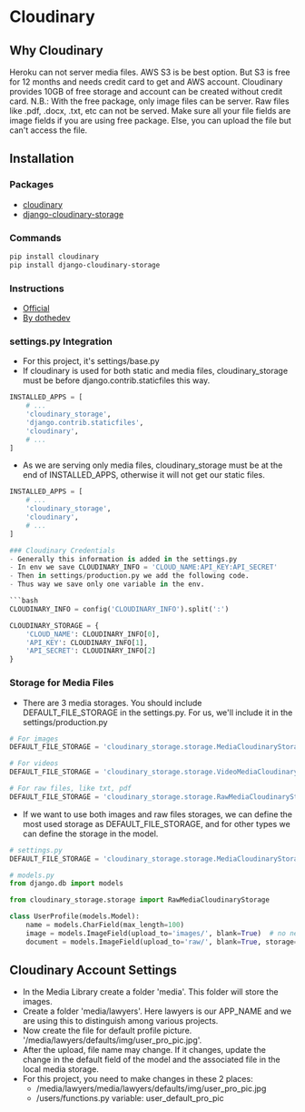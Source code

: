 # Cloudinary

## Why Cloudinary
Heroku can not server media files. AWS S3 is be best option. But S3 is free for 12 months and needs credit card to get and AWS account.
Cloudinary provides 10GB of free storage and account can be created without credit card.
N.B.: With the free package, only image files can be server. Raw files like .pdf, .docx, .txt, etc can not be served. Make sure all your file fields are image fields if you are using free package. Else, you can upload the file but can't access the file.

## Installation
### Packages
- [cloudinary](https://pypi.org/project/cloudinary/)
- [django-cloudinary-storage](https://pypi.org/project/django-cloudinary-storage/)

### Commands

```bash
pip install cloudinary
pip install django-cloudinary-storage
```

### Instructions
- [Official](https://pypi.org/project/django-cloudinary-storage/)
- [By dothedev](https://www.dothedev.com/blog/heroku-django-store-your-uploaded-media-files-for-free/)

### settings.py Integration
- For this project, it's settings/base.py
- If cloudinary is used for both static and media files, cloudinary_storage must be before django.contrib.staticfiles this way.

```python
INSTALLED_APPS = [
    # ...
    'cloudinary_storage',
    'django.contrib.staticfiles',
    'cloudinary',
    # ...
]
```

- As we are serving only media files, cloudinary_storage must be at the end of INSTALLED_APPS, otherwise it will not get our static files.

```python
INSTALLED_APPS = [
    # ...
    'cloudinary_storage',
    'cloudinary',
    # ...
]

### Cloudinary Credentials
- Generally this information is added in the settings.py
- In env we save CLOUDINARY_INFO = 'CLOUD_NAME:API_KEY:API_SECRET'
- Then in settings/production.py we add the following code.
- Thus way we save only one variable in the env.

```bash
CLOUDINARY_INFO = config('CLOUDINARY_INFO').split(':')

CLOUDINARY_STORAGE = {
    'CLOUD_NAME': CLOUDINARY_INFO[0],
    'API_KEY': CLOUDINARY_INFO[1],
    'API_SECRET': CLOUDINARY_INFO[2]
}
```

### Storage for Media Files

- There are 3 media storages. You should include DEFAULT_FILE_STORAGE in the settings.py. For us, we'll include it in the settings/production.py

```python
# For images
DEFAULT_FILE_STORAGE = 'cloudinary_storage.storage.MediaCloudinaryStorage'

# For videos
DEFAULT_FILE_STORAGE = 'cloudinary_storage.storage.VideoMediaCloudinaryStorage'

# For raw files, like txt, pdf
DEFAULT_FILE_STORAGE = 'cloudinary_storage.storage.RawMediaCloudinaryStorage'
```

- If we want to use both images and raw files storages, we can define the most used storage as DEFAULT_FILE_STORAGE, and for other types we can define the storage in the model.

```python
# settings.py
DEFAULT_FILE_STORAGE = 'cloudinary_storage.storage.MediaCloudinaryStorage'

# models.py
from django.db import models

from cloudinary_storage.storage import RawMediaCloudinaryStorage

class UserProfile(models.Model):
    name = models.CharField(max_length=100)
    image = models.ImageField(upload_to='images/', blank=True)  # no need to set storage, field will use the default one
    document = models.ImageField(upload_to='raw/', blank=True, storage=RawMediaCloudinaryStorage())
```

## Cloudinary Account Settings
- In the Media Library create a folder 'media'. This folder will store the images.
- Create a folder 'media/lawyers'. Here lawyers is our APP_NAME and we are using this to distinguish among various projects.
- Now create the file for default profile picture.
'/media/lawyers/defaults/img/user_pro_pic.jpg'.
- After the upload, file name may change. If it changes, update the change in the default field of the model and the associated file in the local media storage.
- For this project, you need to make changes in these 2 places:
    - /media/lawyers/media/lawyers/defaults/img/user_pro_pic.jpg
    - /users/functions.py variable: user_default_pro_pic
